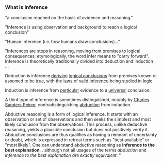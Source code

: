 ### What is Inference

"a conclusion reached on the basis of evidence and reasoning."

"Inference is using observation and background to reach a logical conclusion"

"Human inference (i.e. how humans draw conclusions)..."

"Inferences are steps in reasoning, moving from premises to logical consequences; etymologically, the word infer means to "carry forward". Inference is theoretically traditionally divided into deduction and induction ...

Deduction is inference [deriving](https://en.wikipedia.org/wiki/Formal_proof "Formal proof") [logical conclusions](https://en.wikipedia.org/wiki/Logical_consequence "Logical consequence") from premises known or assumed to be [true](https://en.wikipedia.org/wiki/Truth "Truth"), with the [laws of valid inference](https://en.wikipedia.org/wiki/Rule_of_inference "Rule of inference") being studied in [logic](https://en.wikipedia.org/wiki/Logic "Logic"). 

Induction is inference from [particular](https://en.wikipedia.org/wiki/Particular "Particular") evidence to a [universal](https://en.wikipedia.org/wiki/Universal_(metaphysics) "Universal (metaphysics)") conclusion.

A third type of inference is sometimes distinguished, notably by [Charles Sanders Peirce](https://en.wikipedia.org/wiki/Charles_Sanders_Peirce "Charles Sanders Peirce"), contradistinguishing [abduction](https://en.wikipedia.org/wiki/Abductive_reasoning "Abductive reasoning") from induction.

Abductive reasoning is a form of logical inference. It starts with an observation or set of observations and then seeks the simplest and most likely conclusion from the observations. This process, unlike deductive reasoning, yields a plausible conclusion but does not positively verify it. Abductive conclusions are thus qualifies as having a remnant of uncertainty or doubt, which is expressed in retreat terms such as "best available" or "most likely". One can understand abductive reasoning as **inference to the best explanation**, . although not all usages of the terms *abduction* and *inference to the best explanation are exactly equivalent*. 
"
